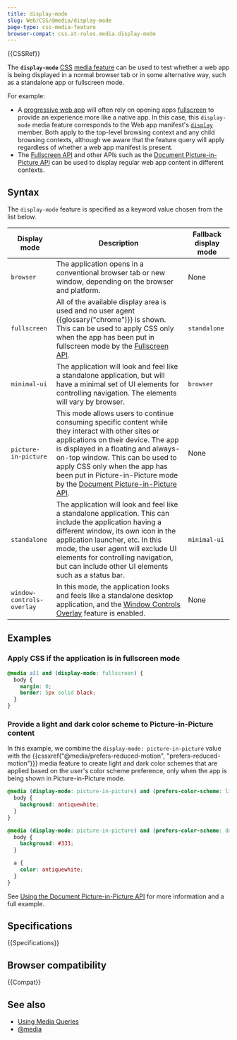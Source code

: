 ```yaml
---
title: display-mode
slug: Web/CSS/@media/display-mode
page-type: css-media-feature
browser-compat: css.at-rules.media.display-mode
---
```


{{CSSRef}}

The **`display-mode`** [CSS](/en-US/docs/Web/CSS) [media feature](/en-US/docs/Web/CSS/@media#media_features) can be used to test whether a web app is being displayed in a normal browser tab or in some alternative way, such as a standalone app or fullscreen mode.

For example:

- A [progressive web app](/en-US/docs/Web/Progressive_web_apps) will often rely on opening apps [fullscreen](/en-US/docs/Web/API/Fullscreen_API) to provide an experience more like a native app. In this case, this `display-mode` media feature corresponds to the Web app manifest's [`display`](/en-US/docs/Web/Manifest#display) member. Both apply to the top-level browsing context and any child browsing contexts, although we aware that the feature query will apply regardless of whether a web app manifest is present.
- The [Fullscreen API](/en-US/docs/Web/API/Fullscreen_API) and other APIs such as the [Document Picture-in-Picture API](/en-US/docs/Web/API/Document_Picture-in-Picture_API) can be used to display regular web app content in different contexts.

## Syntax

The `display-mode` feature is specified as a keyword value chosen from the list below.

| Display mode              | Description                                                                                                                                                                                                                                                                                                                                                                             | Fallback display mode |
| ------------------------- | --------------------------------------------------------------------------------------------------------------------------------------------------------------------------------------------------------------------------------------------------------------------------------------------------------------------------------------------------------------------------------------- | --------------------- |
| `browser`                 | The application opens in a conventional browser tab or new window, depending on the browser and platform.                                                                                                                                                                                                                                                                               | None                  |
| `fullscreen`              | All of the available display area is used and no user agent {{glossary("chrome")}} is shown. This can be used to apply CSS only when the app has been put in fullscreen mode by the [Fullscreen API](/en-US/docs/Web/API/Fullscreen_API).                                                                                                                                               | `standalone`          |
| `minimal-ui`              | The application will look and feel like a standalone application, but will have a minimal set of UI elements for controlling navigation. The elements will vary by browser.                                                                                                                                                                                                             | `browser`             |
| `picture-in-picture`      | This mode allows users to continue consuming specific content while they interact with other sites or applications on their device. The app is displayed in a floating and always-on-top window. This can be used to apply CSS only when the app has been put in Picture-in-Picture mode by the [Document Picture-in-Picture API](/en-US/docs/Web/API/Document_Picture-in-Picture_API). | None                  |
| `standalone`              | The application will look and feel like a standalone application. This can include the application having a different window, its own icon in the application launcher, etc. In this mode, the user agent will exclude UI elements for controlling navigation, but can include other UI elements such as a status bar.                                                                  | `minimal-ui`          |
| `window-controls-overlay` | In this mode, the application looks and feels like a standalone desktop application, and the [Window Controls Overlay](/en-US/docs/Web/API/Window_Controls_Overlay_API) feature is enabled.                                                                                                                                                                                             | None                  |

## Examples

### Apply CSS if the application is in fullscreen mode

```css
@media all and (display-mode: fullscreen) {
  body {
    margin: 0;
    border: 5px solid black;
  }
}
```

### Provide a light and dark color scheme to Picture-in-Picture content

In this example, we combine the `display-mode: picture-in-picture` value with the {{cssxref("@media/prefers-reduced-motion", "prefers-reduced-motion")}} media feature to create light and dark color schemes that are applied based on the user's color scheme preference, only when the app is being shown in Picture-in-Picture mode.

```css
@media (display-mode: picture-in-picture) and (prefers-color-scheme: light) {
  body {
    background: antiquewhite;
  }
}

@media (display-mode: picture-in-picture) and (prefers-color-scheme: dark) {
  body {
    background: #333;
  }

  a {
    color: antiquewhite;
  }
}
```

See [Using the Document Picture-in-Picture API](/en-US/docs/Web/API/Document_Picture-in-Picture_API/Using) for more information and a full example.

## Specifications

{{Specifications}}

## Browser compatibility

{{Compat}}

## See also

- [Using Media Queries](/en-US/docs/Web/CSS/CSS_media_queries/Using_media_queries)
- [@media](/en-US/docs/Web/CSS/@media)
